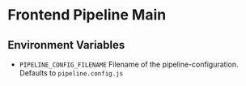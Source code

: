 # Frontend Pipeline Main

## Environment Variables

- `PIPELINE_CONFIG_FILENAME` Filename of the pipeline-configuration. Defaults to `pipeline.config.js`
